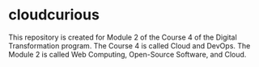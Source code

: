 # cloudcurious
This repository is created for Module 2 of the Course 4 of the Digital Transformation program.
The Course 4 is called Cloud and DevOps.
The Module 2 is called Web Computing, Open-Source Software, and Cloud.
